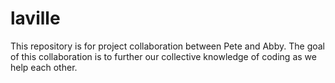# laville
This repository is for project collaboration between Pete and Abby. The goal of this collaboration is to further our collective knowledge of coding as we help each other.
